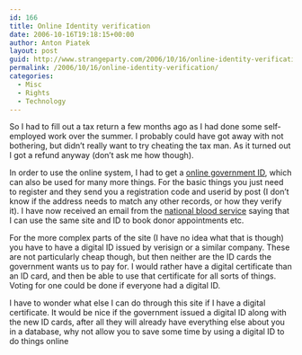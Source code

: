 ```yaml
---
id: 166
title: Online Identity verification
date: 2006-10-16T19:18:15+00:00
author: Anton Piatek
layout: post
guid: http://www.strangeparty.com/2006/10/16/online-identity-verification/
permalink: /2006/10/16/online-identity-verification/
categories:
  - Misc
  - Rights
  - Technology
---
```

So I had to fill out a tax return a few months ago as I had done some self-employed work over the summer. I probably could have got away with not bothering, but didn&#8217;t really want to try cheating the tax man. As it turned out I got a refund anyway (don&#8217;t ask me how though).

In order to use the online system, I had to get a [online government ID](http://gateway.gov.uk/), which can also be used for many more things. For the basic things you just need to register and they send you a registration code and userid by post (I don&#8217;t know if the address needs to match any other records, or how they verify it). I have now received an email from the [national blood service](http://www.blood.co.uk/) saying that I can use the same site and ID to book donor appointments etc.

For the more complex parts of the site (I have no idea what that is though) you have to have a digital ID issued by verisign or a similar company. These are not particularly cheap though, but then neither are the ID cards the government wants us to pay for. I would rather have a digital certificate than an ID card, and then be able to use that certificate for all sorts of things. Voting for one could be done if everyone had a digital ID.

I have to wonder what else I can do through this site if I have a digital certificate. It would be nice if the government issued a digital ID along with the new ID cards, after all they will already have everything else about you in a database, why not allow you to save some time by using a digital ID to do things online